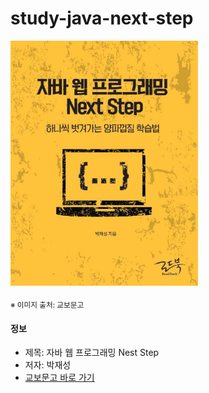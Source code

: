 # study-java-next-step

<img src="thumbnail.jpg" width="300">

<sub>※ 이미지 출처: 교보문고</sub>

#### 정보

- 제목: 자바 웹 프로그래밍 Nest Step
- 저자: 박재성
- [교보문고 바로 가기](https://product.kyobobook.co.kr/detail/S000001962303)
